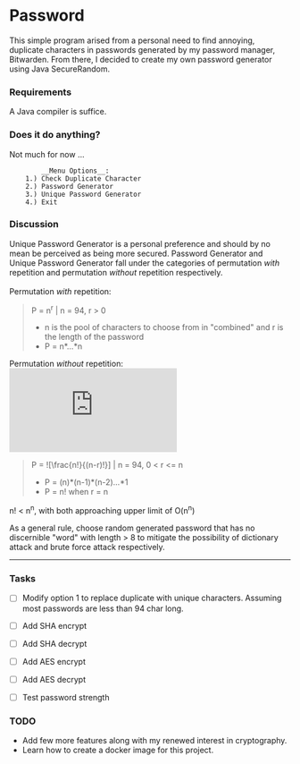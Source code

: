 # Password
This simple program arised from a personal need to find annoying, duplicate characters in passwords generated by my password manager, Bitwarden. From there, I decided to create my own password generator using Java SecureRandom.


### Requirements
A Java compiler is suffice.


### Does it do anything?
Not much for now ...


```
        __Menu Options__:
    1.) Check Duplicate Character
    2.) Password Generator
    3.) Unique Password Generator
    4.) Exit
```

### Discussion
Unique Password Generator is a personal preference and should by no mean be perceived as being more secured.
Password Generator and Unique Password Generator fall under the categories of permutation *with* repetition and permutation *without* repetition respectively.<br><br>
Permutation *with* repetition:
> P = n<sup>r</sup> | n = 94, r > 0<br>
> - n is the pool of characters to choose from in "combined" and r is the length of the password<br>
> - P = n\*...\*n<br>

Permutation *without* repetition:
![\Large x=\frac{-b\pm\sqrt{b^2-4ac}}{2a}](https://latex.codecogs.com/svg.latex?x%3D%5Cfrac%7B-b%5Cpm%5Csqrt%7Bb%5E2-4ac%7D%7D%7B2a%7D)
> P = ![\frac{n!}{(n-r)!}]     | n = 94, 0 < r <= n<br>
> - P = (n)\*(n-1)\*(n-2)...\*1<br>
> - P = n! when r = n<br>

n! < n<sup>n</sup>, with both approaching upper limit of O(n<sup>n</sup>)

As a general rule, choose random generated password that has no discernible "word" with length > 8 to mitigate the possibility of dictionary attack and brute force attack respectively.


---


### Tasks
- [ ] Modify option 1 to replace duplicate with unique characters. Assuming most passwords are less than 94 char long.
- [ ] Add SHA encrypt
- [ ] Add SHA decrypt
- [ ] Add AES encrypt
- [ ] Add AES decrypt
- [ ] Test password strength


### TODO
* Add few more features along with my renewed interest in cryptography.
* Learn how to create a docker image for this project.
